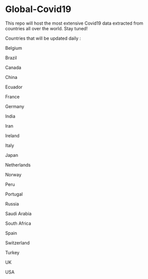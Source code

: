 # Global-Covid19

This repo will host the most extensive Covid19 data extracted from countries all over the world. Stay tuned!

Countries that will be updated daily :

Belgium

Brazil

Canada

China

Ecuador

France

Germany

India

Iran 

Ireland

Italy

Japan

Netherlands

Norway

Peru

Portugal

Russia

Saudi Arabia

South Africa

Spain

Switzerland

Turkey

UK

USA
